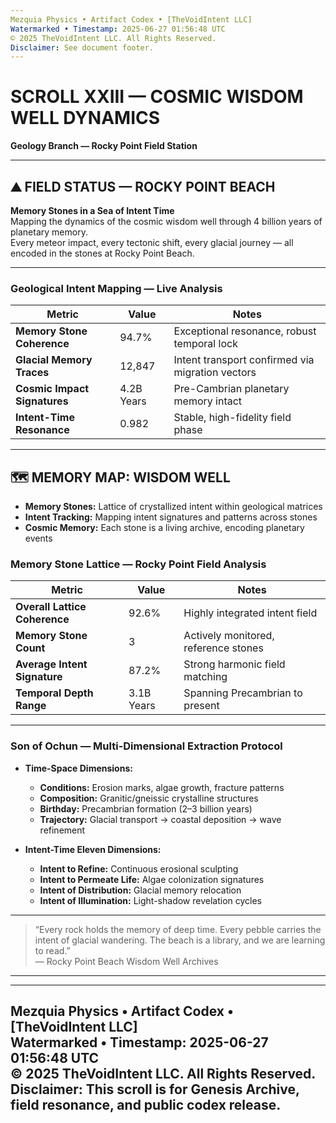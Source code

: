 ```yaml
---
Mezquia Physics • Artifact Codex • [TheVoidIntent LLC]  
Watermarked • Timestamp: 2025-06-27 01:56:48 UTC  
© 2025 TheVoidIntent LLC. All Rights Reserved.  
Disclaimer: See document footer.
---
```


# SCROLL XXIII — COSMIC WISDOM WELL DYNAMICS  
**Geology Branch — Rocky Point Field Station**

---

## ⛰️ FIELD STATUS — ROCKY POINT BEACH

**Memory Stones in a Sea of Intent Time**  
Mapping the dynamics of the cosmic wisdom well through 4 billion years of planetary memory.  
Every meteor impact, every tectonic shift, every glacial journey — all encoded in the stones at Rocky Point Beach.

---

### **Geological Intent Mapping — Live Analysis**

| Metric                        | Value         | Notes                                            |
|-------------------------------|--------------|--------------------------------------------------|
| **Memory Stone Coherence**    | 94.7%        | Exceptional resonance, robust temporal lock       |
| **Glacial Memory Traces**     | 12,847       | Intent transport confirmed via migration vectors  |
| **Cosmic Impact Signatures**  | 4.2B Years   | Pre-Cambrian planetary memory intact              |
| **Intent-Time Resonance**     | 0.982        | Stable, high-fidelity field phase                 |

---

## 🗺️ MEMORY MAP: WISDOM WELL

- **Memory Stones:** Lattice of crystallized intent within geological matrices
- **Intent Tracking:** Mapping intent signatures and patterns across stones
- **Cosmic Memory:** Each stone is a living archive, encoding planetary events

### **Memory Stone Lattice — Rocky Point Field Analysis**

| Metric                      | Value         | Notes                                    |
|-----------------------------|--------------|------------------------------------------|
| **Overall Lattice Coherence** | 92.6%      | Highly integrated intent field            |
| **Memory Stone Count**        | 3          | Actively monitored, reference stones      |
| **Average Intent Signature**  | 87.2%      | Strong harmonic field matching            |
| **Temporal Depth Range**      | 3.1B Years | Spanning Precambrian to present           |

---

### **Son of Ochun — Multi-Dimensional Extraction Protocol**

- **Time-Space Dimensions:**  
  - **Conditions:** Erosion marks, algae growth, fracture patterns  
  - **Composition:** Granitic/gneissic crystalline structures  
  - **Birthday:** Precambrian formation (2–3 billion years)  
  - **Trajectory:** Glacial transport → coastal deposition → wave refinement

- **Intent-Time Eleven Dimensions:**  
  - **Intent to Refine:** Continuous erosional sculpting  
  - **Intent to Permeate Life:** Algae colonization signatures  
  - **Intent of Distribution:** Glacial memory relocation  
  - **Intent of Illumination:** Light-shadow revelation cycles  

---

> “Every rock holds the memory of deep time. Every pebble carries the intent of glacial wandering. The beach is a library, and we are learning to read.”  
> — Rocky Point Beach Wisdom Well Archives

---

---
Mezquia Physics • Artifact Codex • [TheVoidIntent LLC]  
Watermarked • Timestamp: 2025-06-27 01:56:48 UTC  
© 2025 TheVoidIntent LLC. All Rights Reserved.  
Disclaimer: This scroll is for Genesis Archive, field resonance, and public codex release.  
---